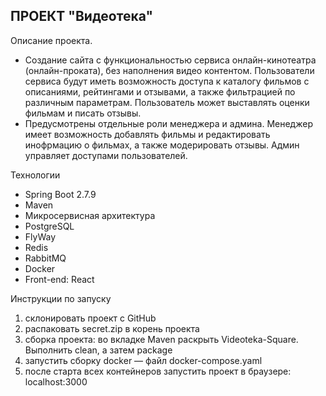 ПРОЕКТ "Видеотека"
- 
Описание проекта.
  - Создание сайта с функциональностью сервиса онлайн-кинотеатра (онлайн-проката), без наполнения видео контентом. Пользователи сервиса будут иметь возможность доступа к каталогу фильмов с описаниями, рейтингами и отзывами, а также фильтрацией по различным параметрам. Пользователь может выставлять оценки фильмам и писать отзывы. 
  - Предусмотрены отдельные роли менеджера и админа. Менеджер имеет возможность добавлять фильмы и редактировать инофрмацию о фильмах, а также модерировать отзывы. Админ управляет доступами пользователей. 


Технологии 
- Spring Boot 2.7.9
- Maven 
- Микросервисная архитектура
- PostgreSQL
- FlyWay
- Redis
- RabbitMQ
- Docker 
- Front-end: React

Инструкции по запуску 
1) склонировать проект с GitHub
2) распаковать secret.zip в корень проекта
3) сборка проекта: во вкладке Maven раскрыть Videoteka-Square. Выполнить clean, а затем package
4) запустить сборку docker — файл docker-compose.yaml
5) после старта всех контейнеров запустить проект в браузере: localhost:3000
